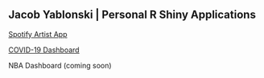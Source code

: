 ## Jacob Yablonski | Personal R Shiny Applications

[Spotify Artist App](https://jyablonski.shinyapps.io/spotify/)

[COVID-19 Dashboard](https://jyablonski.shinyapps.io/covid-19_rshiny/)

NBA Dashboard (coming soon)
